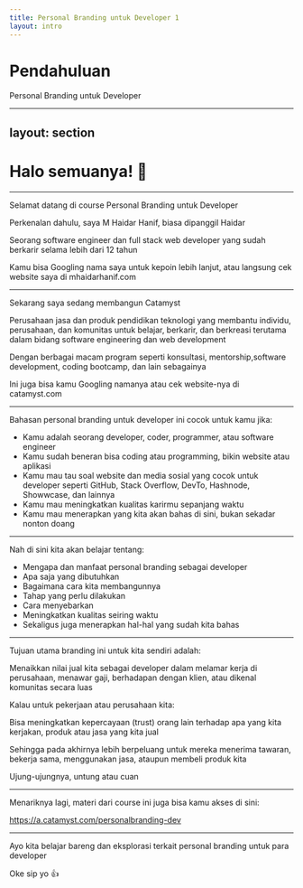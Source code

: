 ```yaml
---
title: Personal Branding untuk Developer 1
layout: intro
---
```


# Pendahuluan

Personal Branding untuk Developer

---
layout: section
---

# Halo semuanya! 👋

---

Selamat datang di course Personal Branding untuk Developer

Perkenalan dahulu, saya M Haidar Hanif, biasa dipanggil Haidar

Seorang software engineer dan full stack web developer yang sudah berkarir selama lebih dari 12 tahun

Kamu bisa Googling nama saya untuk kepoin lebih lanjut, atau langsung cek website saya di mhaidarhanif.com

---

Sekarang saya sedang membangun Catamyst

Perusahaan jasa dan produk pendidikan teknologi yang membantu individu, perusahaan, dan komunitas untuk belajar, berkarir, dan berkreasi terutama dalam bidang software engineering dan web development

Dengan berbagai macam program seperti konsultasi, mentorship,software development, coding bootcamp, dan lain sebagainya

Ini juga bisa kamu Googling namanya atau cek website-nya di catamyst.com

---

Bahasan personal branding untuk developer ini cocok untuk kamu jika:

- Kamu adalah seorang developer, coder, programmer, atau software engineer
- Kamu sudah beneran bisa coding atau programming, bikin website atau aplikasi
- Kamu mau tau soal website dan media sosial yang cocok untuk developer seperti GitHub, Stack Overflow, DevTo, Hashnode,  Showwcase, dan lainnya
- Kamu mau meningkatkan kualitas karirmu sepanjang waktu
- Kamu mau menerapkan yang kita akan bahas di sini, bukan sekadar nonton doang

---

Nah di sini kita akan belajar tentang:

- Mengapa dan manfaat personal branding sebagai developer
- Apa saja yang dibutuhkan
- Bagaimana cara kita membangunnya
- Tahap yang perlu dilakukan
- Cara menyebarkan
- Meningkatkan kualitas seiring waktu
- Sekaligus juga menerapkan hal-hal yang sudah kita bahas

---

Tujuan utama branding ini untuk kita sendiri adalah:

Menaikkan nilai jual kita sebagai developer dalam melamar kerja di perusahaan, menawar gaji, berhadapan dengan klien, atau dikenal komunitas secara luas

Kalau untuk pekerjaan atau perusahaan kita:

Bisa meningkatkan kepercayaan (trust) orang lain terhadap apa yang kita kerjakan, produk atau jasa yang kita jual

Sehingga pada akhirnya lebih berpeluang untuk mereka menerima tawaran, bekerja sama, menggunakan jasa, ataupun membeli produk kita

Ujung-ujungnya, untung atau cuan

---

Menariknya lagi, materi dari course ini juga bisa kamu akses di sini:

<https://a.catamyst.com/personalbranding-dev>

---

Ayo kita belajar bareng dan eksplorasi terkait personal branding untuk para developer

Oke sip yo 👍
